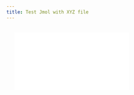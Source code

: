 ```yaml
---
title: Test Jmol with XYZ file
---
```


<jmol>

` `<jmolApplet>  
`   `<uploadedFileContents>![`Ethanol.xyz`](Ethanol.xyz "fig:Ethanol.xyz")</uploadedFileContents>  
` `</jmolApplet>

</jmol>
